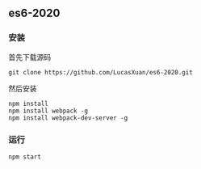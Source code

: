 ## es6-2020

### 安装

首先下载源码

```shell
git clone https://github.com/LucasXuan/es6-2020.git
```

然后安装

```shell
npm install
npm install webpack -g
npm install webpack-dev-server -g
```

### 运行

```shell
npm start
```
